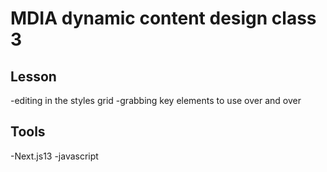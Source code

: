 # MDIA dynamic content design class 3

## Lesson 
-editing in the styles grid
-grabbing key elements to use over and over

## Tools

-Next.js13
-javascript
